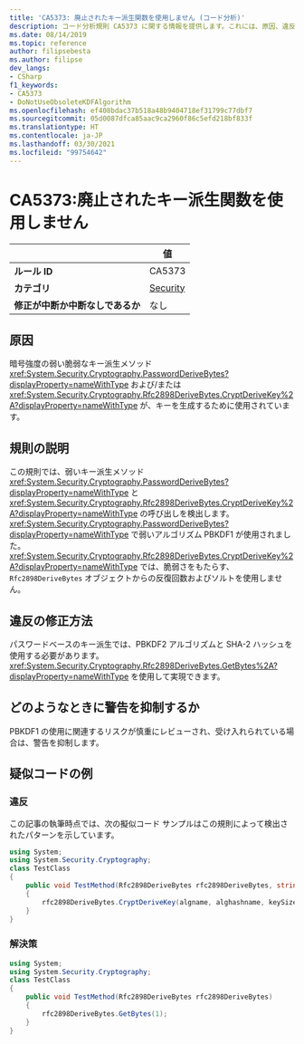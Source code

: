 ```yaml
---
title: 'CA5373: 廃止されたキー派生関数を使用しません (コード分析)'
description: コード分析規則 CA5373 に関する情報を提供します。これには、原因、違反の修正方法、およびそれを抑制するタイミングなどが含まれます。
ms.date: 08/14/2019
ms.topic: reference
author: filipsebesta
ms.author: filipse
dev_langs:
- CSharp
f1_keywords:
- CA5373
- DoNotUseObsoleteKDFAlgorithm
ms.openlocfilehash: ef408bdac37b518a48b9404718ef31799c77dbf7
ms.sourcegitcommit: 05d0087dfca85aac9ca2960f86c5efd218bf833f
ms.translationtype: HT
ms.contentlocale: ja-JP
ms.lasthandoff: 03/30/2021
ms.locfileid: "99754642"
---
```

# <a name="ca5373-do-not-use-obsolete-key-derivation-function"></a>CA5373:廃止されたキー派生関数を使用しません

| | 値 |
|-|-|
| **ルール ID** |CA5373|
| **カテゴリ** |[Security](security-warnings.md)|
| **修正が中断か中断なしであるか** |なし|

## <a name="cause"></a>原因

暗号強度の弱い脆弱なキー派生メソッド <xref:System.Security.Cryptography.PasswordDeriveBytes?displayProperty=nameWithType> および/または <xref:System.Security.Cryptography.Rfc2898DeriveBytes.CryptDeriveKey%2A?displayProperty=nameWithType> が、キーを生成するために使用されています。

## <a name="rule-description"></a>規則の説明

この規則では、弱いキー派生メソッド <xref:System.Security.Cryptography.PasswordDeriveBytes?displayProperty=nameWithType> と <xref:System.Security.Cryptography.Rfc2898DeriveBytes.CryptDeriveKey%2A?displayProperty=nameWithType> の呼び出しを検出します。
<xref:System.Security.Cryptography.PasswordDeriveBytes?displayProperty=nameWithType> で弱いアルゴリズム PBKDF1 が使用されました。 <xref:System.Security.Cryptography.Rfc2898DeriveBytes.CryptDeriveKey%2A?displayProperty=nameWithType> では、脆弱さをもたらす、`Rfc2898DeriveBytes` オブジェクトからの反復回数およびソルトを使用しません。

## <a name="how-to-fix-violations"></a>違反の修正方法

パスワードベースのキー派生では、PBKDF2 アルゴリズムと SHA-2 ハッシュを使用する必要があります。 <xref:System.Security.Cryptography.Rfc2898DeriveBytes.GetBytes%2A?displayProperty=nameWithType> を使用して実現できます。

## <a name="when-to-suppress-warnings"></a>どのようなときに警告を抑制するか

PBKDF1 の使用に関連するリスクが慎重にレビューされ、受け入れられている場合は、警告を抑制します。

## <a name="pseudo-code-examples"></a>疑似コードの例

### <a name="violation"></a>違反

この記事の執筆時点では、次の擬似コード サンプルはこの規則によって検出されたパターンを示しています。

```csharp
using System;
using System.Security.Cryptography;
class TestClass
{
    public void TestMethod(Rfc2898DeriveBytes rfc2898DeriveBytes, string algname, string alghashname, int keySize, byte[] rgbIV)
    {
        rfc2898DeriveBytes.CryptDeriveKey(algname, alghashname, keySize, rgbIV);
    }
}
```

### <a name="solution"></a>解決策

```csharp
using System;
using System.Security.Cryptography;
class TestClass
{
    public void TestMethod(Rfc2898DeriveBytes rfc2898DeriveBytes)
    {
        rfc2898DeriveBytes.GetBytes(1);
    }
}
```
